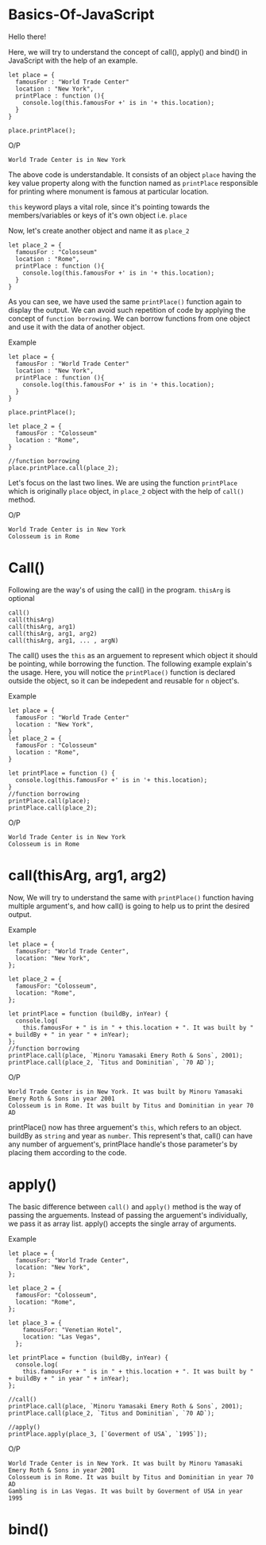 # Basics-Of-JavaScript

Hello there!

Here, we will try to understand the concept of call(), apply() and bind() in JavaScript with the help of an example.

```
let place = {
  famousFor : "World Trade Center"
  location : "New York",
  printPlace : function (){
    console.log(this.famousFor +' is in '+ this.location);
  }
}

place.printPlace();
```
O/P
```
World Trade Center is in New York
```
The above code is understandable. It consists of an object ```place``` having the key value property along with the function named as ```printPlace``` responsible for printing where monument is famous at particular location. 

```this``` keyword plays a vital role, since it's pointing towards the members/variables or keys of it's own object i.e. ```place```

Now, let's create another object and name it as ```place_2```

```
let place_2 = {
  famousFor : "Colosseum"
  location : "Rome",
  printPlace : function (){
    console.log(this.famousFor +' is in '+ this.location);
  }
}
```
As you can see, we have used the same ```printPlace()``` function again to display the output. We can avoid such repetition of code by applying the concept of ```function borrowing```. We can borrow functions from one object and use it with the data of another object.

Example
```
let place = {
  famousFor : "World Trade Center"
  location : "New York",
  printPlace : function (){
    console.log(this.famousFor +' is in '+ this.location);
  }
}

place.printPlace();

let place_2 = {
  famousFor : "Colosseum"
  location : "Rome",
}

//function borrowing
place.printPlace.call(place_2);
```
Let's focus on the last two lines.
We are using the function ```printPlace``` which is originally  ```place``` object, in ```place_2``` object with the help of ```call()``` method.

O/P
```
World Trade Center is in New York
Colosseum is in Rome
```

# Call()
Following are the way's of using the call() in the program. ```thisArg``` is optional
```
call()
call(thisArg)
call(thisArg, arg1)
call(thisArg, arg1, arg2)
call(thisArg, arg1, ... , argN)
```

The call() uses the ```this``` as an arguement to represent which object it should be pointing, while borrowing the function. The following example explain's the usage. Here, you will notice the ```printPlace()``` function is declared outside the object, so it can be indepedent and reusable for ```n``` object's.

Example
```
let place = {
  famousFor : "World Trade Center"
  location : "New York",
}
let place_2 = {
  famousFor : "Colosseum"
  location : "Rome",
}

let printPlace = function () {
  console.log(this.famousFor +' is in '+ this.location);
} 
//function borrowing
printPlace.call(place);
printPlace.call(place_2);
```
O/P
```
World Trade Center is in New York
Colosseum is in Rome
```

# call(thisArg, arg1, arg2)

Now, 
We will try to understand the same with ```printPlace()``` function having multiple argument's, and how call() is going to help us to print the desired output.

Example

```
let place = {
  famousFor: "World Trade Center",
  location: "New York",
};

let place_2 = {
  famousFor: "Colosseum",
  location: "Rome",
};

let printPlace = function (buildBy, inYear) {
  console.log(
    this.famousFor + " is in " + this.location + ". It was built by " + buildBy + " in year " + inYear);
};
//function borrowing
printPlace.call(place, `Minoru Yamasaki Emery Roth & Sons`, 2001);
printPlace.call(place_2, `Titus and Dominitian`, `70 AD`);
```
O/P
```
World Trade Center is in New York. It was built by Minoru Yamasaki Emery Roth & Sons in year 2001
Colosseum is in Rome. It was built by Titus and Dominitian in year 70 AD
```

printPlace() now has three arguement's ```this```, which refers to an object. buildBy as ```string``` and year as ```number```. 
This represent's that, call() can have any number of arguement's, printPlace handle's those parameter's by placing them according to the code.


# apply()

The basic difference between ```call()``` and ```apply()``` method is the way of passing the arguements. Instead of passing the arguement's individually, we pass it as array list. apply() accepts the single array of arguments.

Example

```
let place = {
  famousFor: "World Trade Center",
  location: "New York",
};

let place_2 = {
  famousFor: "Colosseum",
  location: "Rome",
};

let place_3 = {
    famousFor: "Venetian Hotel",
    location: "Las Vegas",
  };

let printPlace = function (buildBy, inYear) {
  console.log(
    this.famousFor + " is in " + this.location + ". It was built by " + buildBy + " in year " + inYear);
};

//call()
printPlace.call(place, `Minoru Yamasaki Emery Roth & Sons`, 2001);
printPlace.call(place_2, `Titus and Dominitian`, `70 AD`);

//apply()
printPlace.apply(place_3, [`Goverment of USA`, `1995`]);
```
O/P
```
World Trade Center is in New York. It was built by Minoru Yamasaki Emery Roth & Sons in year 2001       
Colosseum is in Rome. It was built by Titus and Dominitian in year 70 AD
Gambling is in Las Vegas. It was built by Goverment of USA in year 1995
```

# bind()

